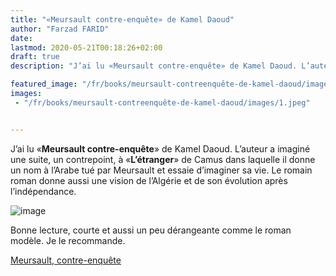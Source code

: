 ```yaml
---
title: "«Meursault contre-enquête» de Kamel Daoud"
author: "Farzad FARID"
date: 
lastmod: 2020-05-21T00:18:26+02:00
draft: true
description: "J’ai lu «Meursault contre-enquête» de Kamel Daoud. L’auteur a imaginé une suite, un contrepoint, à «L’étranger» de Camus dans laquelle il…"

featured_image: "/fr/books/meursault-contreenquête-de-kamel-daoud/images/1.jpeg" 
images:
 - "/fr/books/meursault-contreenquête-de-kamel-daoud/images/1.jpeg"


---
```


J’ai lu «**Meursault contre-enquête**» de Kamel Daoud. L’auteur a imaginé une suite, un contrepoint, à «**L’étranger**» de Camus dans laquelle il donne un nom à l’Arabe tué par Meursault et essaie d’imaginer sa vie. Le romain roman donne aussi une vision de l’Algérie et de son évolution après l’indépendance. 




![image](images/1.jpeg#layoutTextWidth)



Bonne lecture, courte et aussi un peu dérangeante comme le roman modèle. Je le recommande.

[Meursault, contre-enquête](https://www.actes-sud.fr/catalogue/litterature/meursault-contre-enquete)
